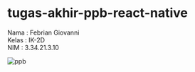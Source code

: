 # tugas-akhir-ppb-react-native

Nama  : Febrian Giovanni <br>
Kelas : IK-2D <br>
NIM   : 3.34.21.3.10

![ppb](https://user-images.githubusercontent.com/116758794/206842242-f113ac07-d76c-4413-a98c-e72032591dd0.jpg)

